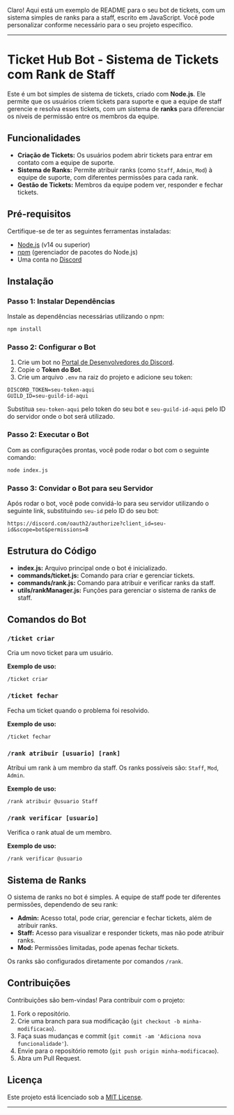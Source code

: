 Claro! Aqui está um exemplo de README para o seu bot de tickets, com um sistema simples de ranks para a staff, escrito em JavaScript. Você pode personalizar conforme necessário para o seu projeto específico.

---

# Ticket Hub Bot - Sistema de Tickets com Rank de Staff

Este é um bot simples de sistema de tickets, criado com **Node.js**. Ele permite que os usuários criem tickets para suporte e que a equipe de staff gerencie e resolva esses tickets, com um sistema de **ranks** para diferenciar os níveis de permissão entre os membros da equipe.

## Funcionalidades

- **Criação de Tickets:** Os usuários podem abrir tickets para entrar em contato com a equipe de suporte.
- **Sistema de Ranks:** Permite atribuir ranks (como `Staff`, `Admin`, `Mod`) à equipe de suporte, com diferentes permissões para cada rank.
- **Gestão de Tickets:** Membros da equipe podem ver, responder e fechar tickets.
  
## Pré-requisitos

Certifique-se de ter as seguintes ferramentas instaladas:

- [Node.js](https://nodejs.org/) (v14 ou superior)
- [npm](https://www.npmjs.com/) (gerenciador de pacotes do Node.js)
- Uma conta no [Discord](https://discord.com/)

## Instalação

### Passo 1: Instalar Dependências

Instale as dependências necessárias utilizando o npm:

```bash
npm install
```

### Passo 2: Configurar o Bot

1. Crie um bot no [Portal de Desenvolvedores do Discord](https://discord.com/developers/applications).
2. Copie o **Token do Bot**.
3. Crie um arquivo `.env` na raiz do projeto e adicione seu token:

```env
DISCORD_TOKEN=seu-token-aqui
GUILD_ID=seu-guild-id-aqui
```

Substitua `seu-token-aqui` pelo token do seu bot e `seu-guild-id-aqui` pelo ID do servidor onde o bot será utilizado.

### Passo 2: Executar o Bot

Com as configurações prontas, você pode rodar o bot com o seguinte comando:

```bash
node index.js
```

### Passo 3: Convidar o Bot para seu Servidor

Após rodar o bot, você pode convidá-lo para seu servidor utilizando o seguinte link, substituindo `seu-id` pelo ID do seu bot:

```
https://discord.com/oauth2/authorize?client_id=seu-id&scope=bot&permissions=8
```

## Estrutura do Código

- **index.js:** Arquivo principal onde o bot é inicializado.
- **commands/ticket.js:** Comando para criar e gerenciar tickets.
- **commands/rank.js:** Comando para atribuir e verificar ranks da staff.
- **utils/rankManager.js:** Funções para gerenciar o sistema de ranks de staff.

## Comandos do Bot

### `/ticket criar`

Cria um novo ticket para um usuário.

**Exemplo de uso:**
```
/ticket criar
```

### `/ticket fechar`

Fecha um ticket quando o problema foi resolvido.

**Exemplo de uso:**
```
/ticket fechar
```

### `/rank atribuir [usuario] [rank]`

Atribui um rank à um membro da staff. Os ranks possíveis são: `Staff`, `Mod`, `Admin`.

**Exemplo de uso:**
```
/rank atribuir @usuario Staff
```

### `/rank verificar [usuario]`

Verifica o rank atual de um membro.

**Exemplo de uso:**
```
/rank verificar @usuario
```

## Sistema de Ranks

O sistema de ranks no bot é simples. A equipe de staff pode ter diferentes permissões, dependendo de seu rank:

- **Admin:** Acesso total, pode criar, gerenciar e fechar tickets, além de atribuir ranks.
- **Staff:** Acesso para visualizar e responder tickets, mas não pode atribuir ranks.
- **Mod:** Permissões limitadas, pode apenas fechar tickets.

Os ranks são configurados diretamente por comandos `/rank`.

## Contribuições

Contribuições são bem-vindas! Para contribuir com o projeto:

1. Fork o repositório.
2. Crie uma branch para sua modificação (`git checkout -b minha-modificacao`).
3. Faça suas mudanças e commit (`git commit -am 'Adiciona nova funcionalidade'`).
4. Envie para o repositório remoto (`git push origin minha-modificacao`).
5. Abra um Pull Request.

## Licença

Este projeto está licenciado sob a [MIT License](LICENSE).

---
